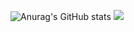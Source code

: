 ![Anurag's GitHub stats](https://github-readme-stats.vercel.app/api?username=Sedonya&show_icons=true&theme=tokyonight) ![](https://komarev.com/ghpvc/?username=Sedonya)
